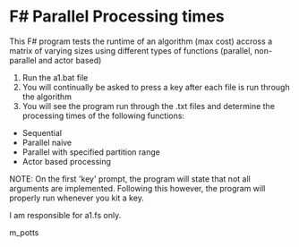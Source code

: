 # F# Parallel Processing times
This F# program tests the runtime of an algorithm (max cost) accross a matrix of varying sizes using different types of functions (parallel, non-parallel and actor based)

1. Run the a1.bat file
2. You will continually be asked to press a key after each file is run through the algorithm
3. You will see the program run through the .txt files and determine the processing times of the following functions:
- Sequential
- Parallel naive
- Parallel with specified partition range
- Actor based processing

NOTE: On the first 'key' prompt, the program will state that not all arguments are implemented. Following this however, the program will properly 
run whenever you kit a key.

I am responsible for a1.fs only. 

m_potts
